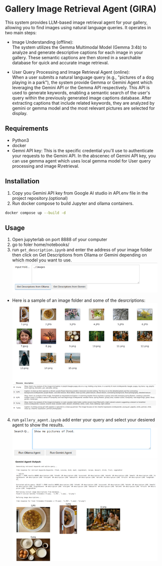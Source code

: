 # Gallery Image Retrieval Agent (GIRA)
This system provides LLM-based image retrieval agent for your gallery, allowing you to find images using natural language queries. It operates in two main steps:  
- Image Understanding (offline):  
The system utilizes the Gemma Multimodal Model (Gemma 3:4b) to analyze and generate descriptive captions for each image in your gallery. These semantic captions are then stored in a searchable database for quick and accurate image retrieval.

- User Query Processing and Image Retrieval Agent (online):  
When a user submits a natural language query (e.g., "pictures of a dog playing in a park"), the system provide Gemma or Gemini Agent which leveraging the Gemini API or the Gemma API respectively. This API is used to generate keywords, enabling a semantic search of the user's query within the previously generated image captions database. After extracting captions that include related keywords, they are analyzed by gemini or gemma model and the most relevant pictures are selected for display.
## Requirements
- Python3
- docker
- Gemni API key: This is the specific credential you'll use to authenticate your requests to the Gemini API. In the abscenec of Gemini API key, you can use gemma agent which uses local gemma model for User query processing and image R\retrieval.
  
## Installation
1. Copy you Gemini API key from Google AI studio in API.env file in the project repository.(optional)
2. Run docker compose to build Jupyter and ollama containers.
   
  ```bash
  docker compose up --build -d
  ```
## Usage
1. Open jupyterlab on port 8888 of your computer
2. go to foler home/notebooks/
3. run `get_description.ipynb` and enter the address of your image folder then click on Get Descriptions from Ollama or Gemini depending on which model you want to use.  
![get image folder](Screenshots/new-get-description.png)

- Here is a sample of an image folder and some of the desrcriptions:
![my gallery](Screenshots/Gallery.png)    
![showing the descriptions](Screenshots/descriptions.png)

4. run `gallery_agent.ipynb` add enter your query and select your desiered agent to show the results.
![enter your query](Screenshots/search-query.png)
![results](Screenshots/Agent-result.png)



